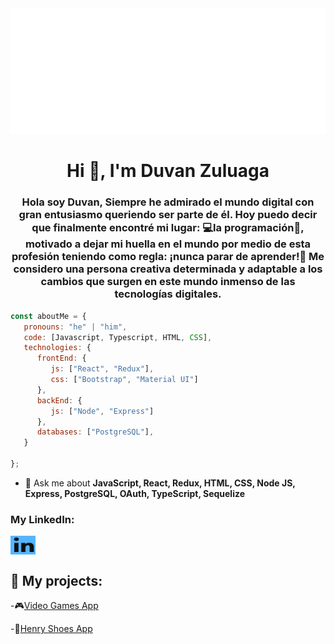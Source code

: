 <img src="https://github.com/duvangers/duvangers/blob/main/hello.svg" alt="hello world"/>


<h1 align="center">Hi 👋, I'm Duvan Zuluaga</h1>


<h3 align="center">Hola soy Duvan, Siempre he admirado el mundo digital con gran entusiasmo queriendo ser parte de él. Hoy puedo decir que finalmente encontré mi lugar: 💻la programación🔋, motivado a dejar mi huella en el mundo por medio de esta profesión teniendo como regla: ¡nunca parar de aprender!🚀
Me considero una persona creativa determinada y adaptable a los cambios que surgen en este mundo inmenso de las tecnologías digitales. </h3>

```javascript
const aboutMe = {
   pronouns: "he" | "him",
   code: [Javascript, Typescript, HTML, CSS],
   technologies: {
      frontEnd: {
         js: ["React", "Redux"],
         css: ["Bootstrap", "Material UI"]
      },
      backEnd: {
         js: ["Node", "Express"]
      },
      databases: ["PostgreSQL"],
   }
 
};
```

- 💬 Ask me about **JavaScript, React, Redux, HTML, CSS, Node JS, Express, PostgreSQL, OAuth, TypeScript, Sequelize**

<h3 align="left">My LinkedIn:</h3>
<p align="left">
<a href="https://www.linkedin.com/in/duvan-zuluaga" target="_blank"><img align="center" src="./Linkedin.png" alt="https://www.linkedin.com/in/bryancamilopineda/" height="30" width="40" /></a>

## :pushpin: My projects:
-🎮[Video Games App](https://github.com/duvangers/PI-Videogames)

-👟[Henry Shoes App](https://app-henry-shoes.herokuapp.com/)